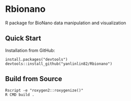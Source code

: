 # Rbionano

R package for BioNano data manipulation and visualization

## Quick Start

Installation from GitHub:

    install.packages("devtools")
    devtools::install_github("yanlinlin82/Rbionano")

## Build from Source

    Rscript -e "roxygen2::roxygenize()"
    R CMD build .
